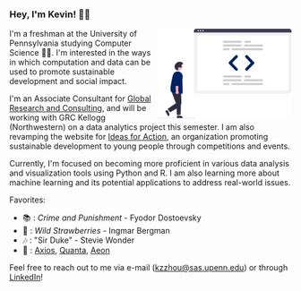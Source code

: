 ### Hey, I'm Kevin! 👋🏼
<img align = "right" src = "code.png" width = "240">

I'm a freshman at the University of Pennsylvania studying Computer Science 👨‍💻.  I'm interested in the ways in which computation and data can be used to promote sustainable development and social impact.

I'm an Associate Consultant for [Global Research and Consulting](https://www.grcglobalgroup.com/), and will be working with GRC Kellogg (Northwestern) on a data analytics project this semester.  I am also revamping the website for [Ideas for Action](https://ideas4action.org/), an organization promoting sustainable development to young people through competitions and events.

Currently, I'm focused on becoming more proficient in various data analysis and visualization tools using Python and R.  I am also learning more about machine learning and its potential applications to address real-world issues.

Favorites: 
- 📚 : *Crime and Punishment* - Fyodor Dostoevsky
- 🎥 : *Wild Strawberries* - Ingmar Bergman
- 🎶 : "Sir Duke" - Stevie Wonder
- 📰 : [Axios](https://www.axios.com/), [Quanta](https://www.quantamagazine.org/), [Aeon](https://aeon.co/)

Feel free to reach out to me via e-mail (kzzhou@sas.upenn.edu) or through [LinkedIn](https://www.linkedin.com/in/kzzhou)!